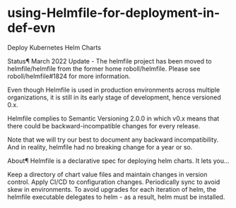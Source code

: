 # using-Helmfile-for-deployment-in-def-evn


Deploy Kubernetes Helm Charts


Status¶
March 2022 Update - The helmfile project has been moved to helmfile/helmfile from the former home roboll/helmfile. Please see roboll/helmfile#1824 for more information.

Even though Helmfile is used in production environments across multiple organizations, it is still in its early stage of development, hence versioned 0.x.

Helmfile complies to Semantic Versioning 2.0.0 in which v0.x means that there could be backward-incompatible changes for every release.

Note that we will try our best to document any backward incompatibility. And in reality, helmfile had no breaking change for a year or so.

About¶
Helmfile is a declarative spec for deploying helm charts. It lets you…

Keep a directory of chart value files and maintain changes in version control.
Apply CI/CD to configuration changes.
Periodically sync to avoid skew in environments.
To avoid upgrades for each iteration of helm, the helmfile executable delegates to helm - as a result, helm must be installed.
